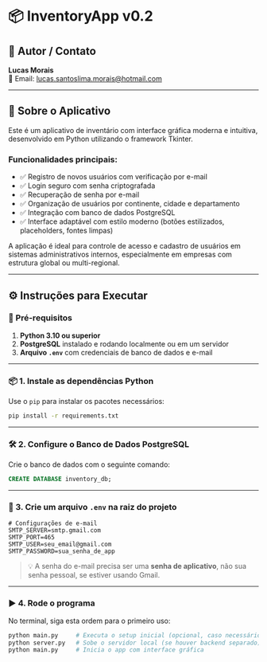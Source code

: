 
# 📦 InventoryApp v0.2

## 👤 Autor / Contato

**Lucas Morais**  
📧 Email: lucas.santoslima.morais@hotmail.com

---

## 📖 Sobre o Aplicativo

Este é um aplicativo de inventário com interface gráfica moderna e intuitiva, desenvolvido em Python utilizando o framework Tkinter.

### Funcionalidades principais:

- ✅ Registro de novos usuários com verificação por e-mail  
- ✅ Login seguro com senha criptografada  
- ✅ Recuperação de senha por e-mail  
- ✅ Organização de usuários por continente, cidade e departamento  
- ✅ Integração com banco de dados PostgreSQL  
- ✅ Interface adaptável com estilo moderno (botões estilizados, placeholders, fontes limpas)

A aplicação é ideal para controle de acesso e cadastro de usuários em sistemas administrativos internos, especialmente em empresas com estrutura global ou multi-regional.

---

## ⚙️ Instruções para Executar

### 🔧 Pré-requisitos

1. **Python 3.10 ou superior**
2. **PostgreSQL** instalado e rodando localmente ou em um servidor
3. **Arquivo `.env`** com credenciais de banco de dados e e-mail

---

### 📦 1. Instale as dependências Python

Use o `pip` para instalar os pacotes necessários:

```bash
pip install -r requirements.txt
```

---

### 🛠️ 2. Configure o Banco de Dados PostgreSQL

Crie o banco de dados com o seguinte comando:

```sql
CREATE DATABASE inventory_db;
```

---

### 🔐 3. Crie um arquivo `.env` na raiz do projeto

```env
# Configurações de e-mail
SMTP_SERVER=smtp.gmail.com
SMTP_PORT=465
SMTP_USER=seu_email@gmail.com
SMTP_PASSWORD=sua_senha_de_app

```

> 💡 A senha do e-mail precisa ser uma **senha de aplicativo**, não sua senha pessoal, se estiver usando Gmail.

---

### ▶️ 4. Rode o programa

No terminal, siga esta ordem para o primeiro uso:

```bash
python main.py     # Executa o setup inicial (opcional, caso necessário)
python server.py   # Sobe o servidor local (se houver backend separado)
python main.py     # Inicia o app com interface gráfica
```
